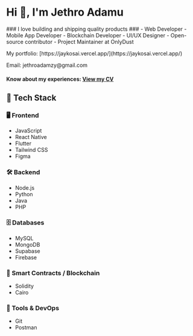 <h1>Hi 👋, I'm Jethro Adamu</h1>
### I love building and shipping quality products ###
- Web Developer
- Mobile App Developer
- Blockchain Developer
- UI/UX Designer
- Open-source contributor
- Project Maintainer at OnlyDust

<p>My portfolio: [https://jaykosai.vercel.app/](https://jaykosai.vercel.app/)</p>
<p>Email: jethroadamzy@gmail.com</p><h4>Know about my experiences: <a href="https://drive.google.com/file/d/1MjQiOZEfAQzZCWhUO3EZwqGn2E6mQbTM/view?usp=sharing" target="_blank">View my CV</a></h4>

## 🧠 Tech Stack

### 🖥️ Frontend
- JavaScript
- React Native
- Flutter
- Tailwind CSS
- Figma

### 🛠️ Backend
- Node.js
- Python
- Java
- PHP

### 🗄️ Databases
- MySQL
- MongoDB
- Supabase
- Firebase

### 🔐 Smart Contracts / Blockchain
- Solidity
- Cairo

### 🧰 Tools & DevOps
- Git
- Postman
